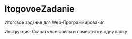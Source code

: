# ItogovoeZadanie
Итоговое задание для Web-Программирования

Инструкция:
Скачать все файлы и поместить в одну папку
